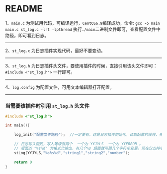 README
===========================
1、`main.c`      为测试用代码，可编译运行，`CentOS6.9`编译成功，命令:  `gcc -o main main.c st_log.c -lrt -lpthread`  执行`./main`二进制文件即可，查看配置文件中路径，即可看到日志。
***
2、`st_log.c`    为日志插件实现代码，最好不要变动。
***
3、`st_log.h`    为日志插件头文件，要使用插件的时候，直接引用该头文件即可： `#include <"st_log.h">`  一行即可。
***
4、`log.config`  为配置文件，可用文本编辑器打开配置。
***

### 当需要该插件时引用 `st_log.h` 头文件

```c
#include <"st_log.h">

int main(){
	
	log_init("配置文件路径");  //一定要有，这是日志插件初始化，读取配置的线程，先启动才能运行
	
	// 日志写入函数，写入等级有两个  一个为 YYJYLS  一个为 YYERROR 。
	// 后面的 "%s%d" 为格式化输出，有几个%s 后面就可跟几个字符串变量。现在仅支持字符串和整型int。
	stLog(YYJYLS,"%s%s%d","string1","string2","number");
	
	return 0
}
```